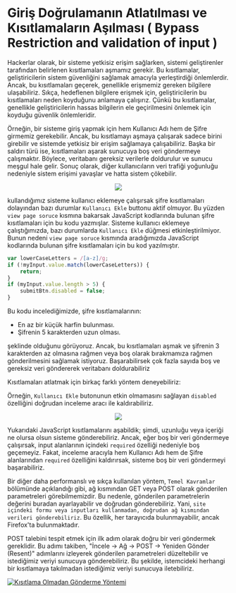 # Giriş Doğrulamanın Atlatılması ve Kısıtlamaların Aşılması ( Bypass Restriction and validation of input )
Hackerlar olarak, bir sisteme yetkisiz erişim sağlarken, sistemi geliştirenler tarafından belirlenen kısıtlamaları aşmamız gerekir. Bu kısıtlamalar, geliştiricilerin sistem güvenliğini sağlamak amacıyla yerleştirdiği önlemlerdir. Ancak, bu kısıtlamaları geçerek, genellikle erişmemiz gereken bilgilere ulaşabiliriz. Sıkça, hedeflenen bilgilere erişmek için, geliştiricilerin bu kısıtlamaları neden koyduğunu anlamaya çalışırız. Çünkü bu kısıtlamalar, genellikle geliştiricilerin hassas bilgilerin ele geçirilmesini önlemek için koyduğu güvenlik önlemleridir.

Örneğin, bir sisteme giriş yapmak için hem Kullanıcı Adı hem de Şifre girmemiz gerekebilir. Ancak, bu kısıtlamayı aşmaya çalışarak sadece birini girebilir ve sistemde yetkisiz bir erişim sağlamaya çalışabiliriz. Başka bir saldırı türü ise, kısıtlamaları aşarak sunucuya boş veri göndermeye çalışmaktır. Böylece, veritabanı gereksiz verilerle doldurulur ve sunucu meşgul hale gelir. Sonuç olarak, diğer kullanıcıların veri trafiği yoğunluğu nedeniyle sistem erişimi yavaşlar ve hatta sistem çökebilir.

<div align='center' >
    <img src='https://github.com/yasir723/giris-dogrulamanin-atlatilmasi-ve-kisitlamalarin-asilmasi/assets/111686779/cb13a77e-97f1-46ed-a916-cc7963b4e05f'>
</div>

kullandığımız sisteme kullanıcı eklemeye çalışırsak şifre kısıtlamaları dolayından bazı durumlar `Kullanıcı Ekle` buttonu aktif olmuyor. Bu yüzden `view page soruce` kısmına bakarsak JavaScript kodlarında bulunan şifre kısıtlamaları için bu kodu yazmışlar.
Sisteme kullanıcı eklemeye çalıştığımızda, bazı durumlarda `Kullanıcı Ekle` düğmesi etkinleştirilmiyor. Bunun nedeni `view page soruce` kısmında aradığımızda JavaScript kodlarında bulunan şifre kısıtlamaları için bu kod yazılmıştır.

```js
var lowerCaseLetters = /[a-z]/g;
if (!myInput.value.match(lowerCaseLetters)) {
    return;
}
if (myInput.value.length > 5) {
    submitBtn.disabled = false;
}
```
Bu kodu incelediğimizde, şifre kısıtlamalarının:

- En az bir küçük harfin bulunması.
- Şifrenin 5 karakterden uzun olması.

şeklinde olduğunu görüyoruz. Ancak, bu kısıtlamaları aşmak ve şifrenin 3 karakterden az olmasına rağmen veya boş olarak bırakmamıza rağmen gönderilmesini sağlamak istiyoruz. Başarabilirsek çok fazla sayıda boş ve gereksiz veri göndererek veritabanı doldurabiliriz

Kısıtlamaları atlatmak için birkaç farklı yöntem deneyebiliriz:


Örneğin, `Kullanıcı Ekle` butonunun etkin olmamasını sağlayan `disabled` özelliğini doğrudan inceleme aracı ile kaldırabiliriz.
<div align='center' >
    <img src='https://github.com/yasir723/giris-dogrulamanin-atlatilmasi-ve-kisitlamalarin-asilmasi/assets/111686779/409a0a37-8b52-4643-9383-3d42fb020ee8'>
</div>

Yukarıdaki JavaScript kısıtlamalarını aşabildik; şimdi, uzunluğu veya içeriği ne olursa olsun sisteme gönderebiliriz. Ancak, eğer boş bir veri göndermeye çalışırsak, input alanlarının içindeki `required` özelliği nedeniyle boş geçemeyiz. Fakat, inceleme aracıyla hem Kullanıcı Adı hem de Şifre alanlarından `required` özelliğini kaldırırsak, sisteme boş bir veri göndermeyi başarabiliriz.


Bir diğer daha performanslı ve sıkça kullanılan yöntem, `Temel Kavramlar` bölümünde açıklandığı gibi, ağ kısmından GET veya POST olarak gönderilen parametreleri görebilmemizdir. Bu nedenle, gönderilen parametrelerin değerini buradan ayarlayabilir ve doğrudan gönderebiliriz. Yani, `site içindeki formu veya inputları kullanmadan, doğrudan ağ kısmından verileri gönderebiliriz`. Bu özellik, her tarayıcıda bulunmayabilir, ancak Firefox'ta bulunmaktadır.

POST talebini tespit etmek için ilk adım olarak doğru bir veri göndermek gereklidir. Bu adımı takiben, "İncele -> Ağ -> POST -> Yeniden Gönder (Resent)" adımlarını izleyerek gönderilen parametreleri düzeltebilir ve istediğimiz veriyi sunucuya gönderebiliriz. Bu şekilde, istemcideki herhangi bir kısıtlamaya takılmadan istediğimiz veriyi sunucuya iletebiliriz.


[![Kısıtlama Olmadan Gönderme Yöntemi](https://github.com/yasir723/giris-dogrulamanin-atlatilmasi-ve-kisitlamalarin-asilmasi/assets/111686779/13a25c06-e03f-4836-8e5a-30352d8bb21f)](https://github.com/yasir723/giris-dogrulamanin-atlatilmasi-ve-kisitlamalarin-asilmasi/assets/111686779/13a25c06-e03f-4836-8e5a-30352d8bb21f)




